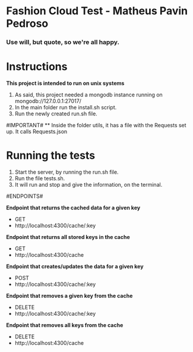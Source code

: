 # Fashion Cloud Test - Matheus Pavin Pedroso

### Use will, but quote, so we're all happy.

# Instructions

**This project is intended to run on unix systems**

1. As said, this project needed a mongodb instance running on mongodb://127.0.0.1:27017/
1. In the main folder run the install.sh script.
1. Run the newly created run.sh file.

#IMPORTANT#
** Inside the folder utils, it has a file with the Requests set up. It calls Requests.json

# Running the tests
1. Start the server, by running the run.sh file.
1. Run the file tests.sh.
1. It will run and stop and give the information, on the terminal.


#ENDPOINTS#

**Endpoint that returns the cached data for a given key**
- GET
- http://localhost:4300/cache/:key

**Endpoint that returns all stored keys in the cache**
- GET
- http://localhost:4300/cache

**Endpoint that creates/updates the data for a given key**
- POST
- http://localhost:4300/cache/:key

**Endpoint that removes a given key from the cache**
- DELETE
- http://localhost:4300/cache/:key

**Endpoint that removes all keys from the cache**
- DELETE
- http://localhost:4300/cache